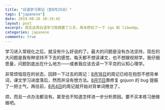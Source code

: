 ```yaml
---
title: "日语学习周记（至8月25日）"
tags: ["japanese"]
date: 2019-08-26 10:19:42
layout: post
excerpt: 其实这周日语学习我搁置了三天，周末把玩了一下 cgo 和 libwebp。
categories: japanese
comments: true
---
```


学习进入常规化之后，就没有什么好说的了。最大的问题是没有办法坚持，现在的大问题是我有种坚持不下去的感觉。每天都不想读课文，也不想跟视频学。我仔细思量，问题到底出在什么地方——或者我应该去读一下平克的认知心理学。

非常烦恼现在的状态，回顾一下过去的周记：[8月18日](https://zhangyet.github.io/archivers/japanese-10)的周记已经在抱怨不想背单词，课文学习进度落后，然而并没有想方法。[8月11日](https://zhangyet.github.io/archivers/japanese-9)靠修复 gojuon 的 bug 提振了一把士气，再往前，[8月4日](https://zhangyet.github.io/archivers/japanese-8)的周记就开始对背单词倦怠了。

烦，而且一点办法都没有。甚至也不知道怎样进一步分析原因。要不买本练习册做做吧。
